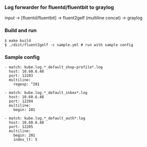 ###  Log forwarder for fluentd/fluentbit to graylog

input -> [fluentd/fluentbit] -> fluent2gelf (multiline concat) -> graylog

### Build and run

```
$ make build
$ ./dist/fluent2gelf -c sample.yml # run with sample config
```

### Sample config
```
- match: kube.log.*_default_shop-profile*.log
  host: 10.60.6.48
  port: 12203
  multiline:
    regexp: ^201

- match: kube.log.*_default_inbox*.log
  host: 10.60.6.48
  port: 12204
  multiline:
    begin: 201

- match: kube.log.*_default_auth*.log
  host: 10.60.6.48
  port: 12205
  multiline:
    begin: 201
    index_lt: 5
```
